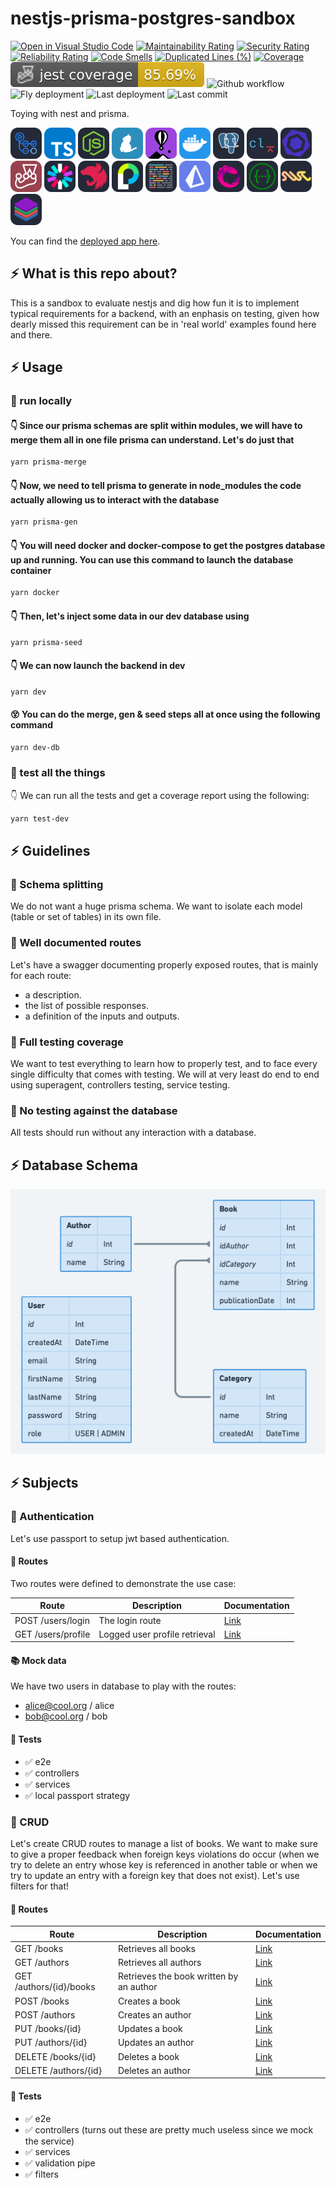 # nestjs-prisma-postgres-sandbox

[![Open in Visual Studio Code](https://img.shields.io/static/v1?logo=visualstudiocode&label=&message=Open%20in%20Visual%20Studio%20Code&labelColor=2c2c32&color=007acc&logoColor=007acc)](https://github.dev/jpb06/nestjs-prisma-postgres-sandbox)
[![Maintainability Rating](https://sonarcloud.io/api/project_badges/measure?project=jpb06_nestjs-prisma-postgres-sandbox&metric=sqale_rating)](https://sonarcloud.io/dashboard?id=jpb06_nestjs-prisma-postgres-sandbox)
[![Security Rating](https://sonarcloud.io/api/project_badges/measure?project=jpb06_nestjs-prisma-postgres-sandbox&metric=security_rating)](https://sonarcloud.io/dashboard?id=jpb06_nestjs-prisma-postgres-sandbox)
[![Reliability Rating](https://sonarcloud.io/api/project_badges/measure?project=jpb06_nestjs-prisma-postgres-sandbox&metric=reliability_rating)](https://sonarcloud.io/dashboard?id=jpb06_nestjs-prisma-postgres-sandbox)
[![Code Smells](https://sonarcloud.io/api/project_badges/measure?project=jpb06_nestjs-prisma-postgres-sandbox&metric=code_smells)](https://sonarcloud.io/dashboard?id=jpb06_nestjs-prisma-postgres-sandbox)
[![Duplicated Lines (%)](https://sonarcloud.io/api/project_badges/measure?project=jpb06_nestjs-prisma-postgres-sandbox&metric=duplicated_lines_density)](https://sonarcloud.io/dashboard?id=jpb06_nestjs-prisma-postgres-sandbox)
[![Coverage](https://sonarcloud.io/api/project_badges/measure?project=jpb06_nestjs-prisma-postgres-sandbox&metric=coverage)](https://sonarcloud.io/dashboard?id=jpb06_nestjs-prisma-postgres-sandbox)
![Coverage](./badges/coverage-jest%20coverage.svg)
![Github workflow](https://img.shields.io/github/workflow/status/jpb06/nestjs-prisma-postgres-sandbox/checks?label=last%20workflow&logo=github-actions)
![Fly deployment](https://img.shields.io/github/workflow/status/jpb06/nestjs-prisma-postgres-sandbox/Fly%2520deploy?color=green&label=Fly%20deploy&logo=fly)
![Last deployment](https://img.shields.io/github/deployments/jpb06/nestjs-prisma-postgres-sandbox/nestjs-prisma-postgres?label=last%20deployment&logo=heroku)
![Last commit](https://img.shields.io/github/last-commit/jpb06/nestjs-prisma-postgres-sandbox?logo=git)

Toying with nest and prisma.

<!-- readme-package-icons start -->

<p align="left"><a href="https://docs.github.com/en/actions" target="_blank"><img height="50" src="https://raw.githubusercontent.com/jpb06/jpb06/master/icons/GithubActions-Dark.svg" /></a>&nbsp;<a href="https://www.typescriptlang.org/docs/" target="_blank"><img height="50" src="https://raw.githubusercontent.com/jpb06/jpb06/master/icons/TypeScript.svg" /></a>&nbsp;<a href="https://nodejs.org/en/docs/" target="_blank"><img height="50" src="https://raw.githubusercontent.com/jpb06/jpb06/master/icons/NodeJS-Dark.svg" /></a>&nbsp;<a href="https://yarnpkg.com/api/" target="_blank"><img height="50" src="https://raw.githubusercontent.com/jpb06/jpb06/master/icons/Yarn-Dark.svg" /></a>&nbsp;<a href="https://fly.io/docs/" target="_blank"><img height="50" src="https://raw.githubusercontent.com/jpb06/jpb06/master/icons/FlyIo-Dark.svg" /></a>&nbsp;<a href="https://docs.docker.com" target="_blank"><img height="50" src="https://raw.githubusercontent.com/jpb06/jpb06/master/icons/Docker.svg" /></a>&nbsp;<a href="https://www.postgresql.org/docs/" target="_blank"><img height="50" src="https://raw.githubusercontent.com/jpb06/jpb06/master/icons/PostgreSQL-Dark.svg" /></a>&nbsp;<a href="https://github.com/conventional-changelog" target="_blank"><img height="50" src="https://raw.githubusercontent.com/jpb06/jpb06/master/icons/CommitLint.Dark.svg" /></a>&nbsp;<a href="https://eslint.org/docs/latest/" target="_blank"><img height="50" src="https://raw.githubusercontent.com/jpb06/jpb06/master/icons/Eslint-Dark.svg" /></a>&nbsp;<a href="https://jestjs.io/docs/getting-started" target="_blank"><img height="50" src="https://raw.githubusercontent.com/jpb06/jpb06/master/icons/Jest.svg" /></a>&nbsp;<a href="https://jwt.io" target="_blank"><img height="50" src="https://raw.githubusercontent.com/jpb06/jpb06/master/icons/Jwt-Dark.svg" /></a>&nbsp;<a href="https://docs.nestjs.com" target="_blank"><img height="50" src="https://raw.githubusercontent.com/jpb06/jpb06/master/icons/NestJS-Dark.svg" /></a>&nbsp;<a href="https://www.passportjs.org/docs/" target="_blank"><img height="50" src="https://raw.githubusercontent.com/jpb06/jpb06/master/icons/Passport-Dark.svg" /></a>&nbsp;<a href="https://prettier.io/docs/en/index.html" target="_blank"><img height="50" src="https://raw.githubusercontent.com/jpb06/jpb06/master/icons/Prettier-Dark.svg" /></a>&nbsp;<a href="https://www.prisma.io/docs/" target="_blank"><img height="50" src="https://raw.githubusercontent.com/jpb06/jpb06/master/icons/Prisma.svg" /></a>&nbsp;<a href="https://rxjs.dev/guide/overview" target="_blank"><img height="50" src="https://raw.githubusercontent.com/jpb06/jpb06/master/icons/Rxjs-Dark.svg" /></a>&nbsp;<a href="https://swagger.io" target="_blank"><img height="50" src="https://raw.githubusercontent.com/jpb06/jpb06/master/icons/Swagger-Dark.svg" /></a>&nbsp;<a href="https://swc.rs/docs/getting-started" target="_blank"><img height="50" src="https://raw.githubusercontent.com/jpb06/jpb06/master/icons/Swc-Dark.svg" /></a>&nbsp;<a href="https://github.com/typestack" target="_blank"><img height="50" src="https://raw.githubusercontent.com/jpb06/jpb06/master/icons/TypeStack-Dark.svg" /></a></p>

<!-- readme-package-icons end -->

You can find the [deployed app here](https://nestjs-prisma-postgres-sandbox.fly.dev).

## ⚡ What is this repo about?

This is a sandbox to evaluate nestjs and dig how fun it is to implement typical requirements for a backend, with an enphasis on testing, given how dearly missed this requirement can be in 'real world' examples found here and there.

## ⚡ Usage

### 🔶 run locally

#### 👇 Since our prisma schemas are split within modules, we will have to merge them all in one file prisma can understand. Let's do just that

```bash
yarn prisma-merge
```

#### 👇 Now, we need to tell prisma to generate in node_modules the code actually allowing us to interact with the database

```bash
yarn prisma-gen
```

#### 👇 You will need docker and docker-compose to get the postgres database up and running. You can use this command to launch the database container

```bash
yarn docker
```

#### 👇 Then, let's inject some data in our dev database using

```bash
yarn prisma-seed
```

#### 👇 We can now launch the backend in dev

```bash
yarn dev
```

#### 😵 You can do the merge, gen & seed steps all at once using the following command

```bash
yarn dev-db
```

### 🔶 test all the things

👇 We can run all the tests and get a coverage report using the following:

```bash
yarn test-dev
```

## ⚡ Guidelines

### 🔶 Schema splitting

We do not want a huge prisma schema. We want to isolate each model (table or set of tables) in its own file.

### 🔶 Well documented routes

Let's have a swagger documenting properly exposed routes, that is mainly for each route:

- a description.
- the list of possible responses.
- a definition of the inputs and outputs.

### 🔶 Full testing coverage

We want to test everything to learn how to properly test, and to face every single difficulty that comes with testing. We will at very least do end to end using superagent, controllers testing, service testing.

### 🔶 No testing against the database

All tests should run without any interaction with a database.

## ⚡ Database Schema

![Diagram](./docs/schema.png)

## ⚡ Subjects

### 🔶 Authentication

Let's use passport to setup jwt based authentication.

#### 🚀 Routes

Two routes were defined to demonstrate the use case:

| Route              | Description                   | Documentation                                                                                  |
| ------------------ | ----------------------------- | ---------------------------------------------------------------------------------------------- |
| POST /users/login  | The login route               | [Link](https://nestjs-prisma-postgres-sandbox.fly.dev/#/crud-users/UsersController_login)      |
| GET /users/profile | Logged user profile retrieval | [Link](https://nestjs-prisma-postgres-sandbox.fly.dev/#/crud-users/UsersController_getProfile) |

#### :books: Mock data

We have two users in database to play with the routes:

- alice@cool.org / alice
- bob@cool.org / bob

#### 🧪 Tests

- ✅ e2e
- ✅ controllers
- ✅ services
- ✅ local passport strategy

### 🔶 CRUD

Let's create CRUD routes to manage a list of books.
We want to make sure to give a proper feedback when foreign keys violations do occur (when we try to delete an entry whose key is referenced in another table or when we try to update an entry with a foreign key that does not exist). Let's use filters for that!

#### 🚀 Routes

| Route                   | Description                             | Documentation                                                                                          |
| ----------------------- | --------------------------------------- | ------------------------------------------------------------------------------------------------------ |
| GET /books              | Retrieves all books                     | [Link](https://nestjs-prisma-postgres-sandbox.fly.dev/#/#/crud-books/BooksController_getBooks)         |
| GET /authors            | Retrieves all authors                   | [Link](https://nestjs-prisma-postgres-sandbox.fly.dev/#/#/crud-authors/AuthorsController_getAuthors)   |
| GET /authors/{id}/books | Retrieves the book written by an author | [Link](https://nestjs-prisma-postgres-sandbox.fly.dev/#/#/crud-books/AuthorsController_getAuthorBooks) |
| POST /books             | Creates a book                          | [Link](https://nestjs-prisma-postgres-sandbox.fly.dev/#/#/crud-books/BooksController_createBook)       |
| POST /authors           | Creates an author                       | [Link](https://nestjs-prisma-postgres-sandbox.fly.dev/#/#/crud-authors/AuthorsController_createAuthor) |
| PUT /books/{id}         | Updates a book                          | [Link](https://nestjs-prisma-postgres-sandbox.fly.dev/#/#/crud-books/BooksController_updateBook)       |
| PUT /authors/{id}       | Updates an author                       | [Link](https://nestjs-prisma-postgres-sandbox.fly.dev/#/#/crud-authors/AuthorsController_updateAuthor) |
| DELETE /books/{id}      | Deletes a book                          | [Link](https://nestjs-prisma-postgres-sandbox.fly.dev/#/#/crud-books/BooksController_deleteBook)       |
| DELETE /authors/{id}    | Deletes an author                       | [Link](https://nestjs-prisma-postgres-sandbox.fly.dev/#/#/crud-authors/AuthorsController_deleteAuthor) |

#### 🧪 Tests

- ✅ e2e
- ✅ controllers (turns out these are pretty much useless since we mock the service)
- ✅ services
- ✅ validation pipe
- ✅ filters
